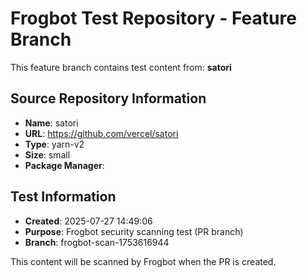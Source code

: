 # Frogbot Test Repository - Feature Branch

This feature branch contains test content from: **satori**

## Source Repository Information
- **Name**: satori
- **URL**: https://github.com/vercel/satori
- **Type**: yarn-v2
- **Size**: small
- **Package Manager**: 

## Test Information
- **Created**: 2025-07-27 14:49:06
- **Purpose**: Frogbot security scanning test (PR branch)
- **Branch**: frogbot-scan-1753616944

This content will be scanned by Frogbot when the PR is created.
